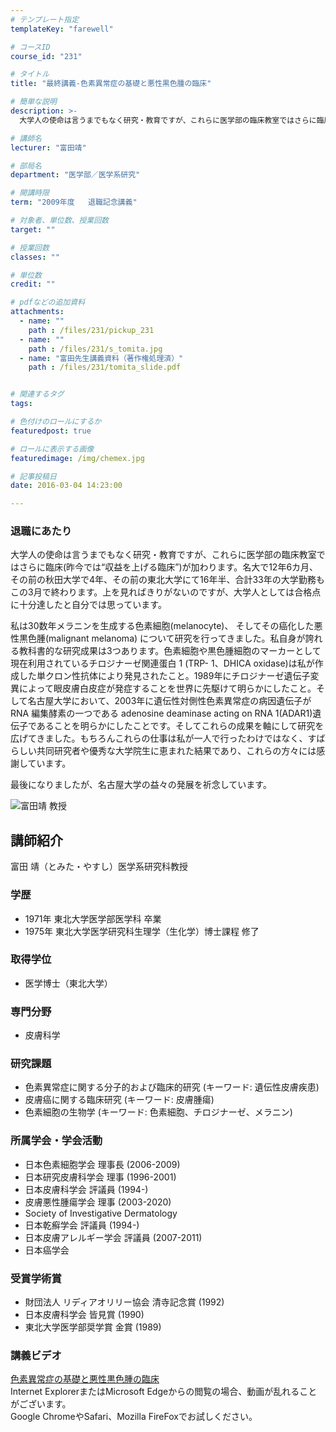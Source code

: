 ```yaml
---
# テンプレート指定
templateKey: "farewell"

# コースID
course_id: "231"

# タイトル
title: "最終講義-色素異常症の基礎と悪性黒色腫の臨床"

# 簡単な説明
description: >-
  大学人の使命は言うまでもなく研究・教育ですが、これらに医学部の臨床教室ではさらに臨床(昨今では“収益を上げる臨床”)が加わります。名大で12年6カ月、その前の秋田大学で4年、その前の東北大学にて1...

# 講師名
lecturer: "富田靖"

# 部局名
department: "医学部／医学系研究"

# 開講時限
term: "2009年度	退職記念講義"

# 対象者、単位数、授業回数
target: ""

# 授業回数
classes: ""

# 単位数
credit: ""

# pdfなどの追加資料
attachments: 
  - name: "" 
    path : /files/231/pickup_231
  - name: "" 
    path : /files/231/s_tomita.jpg
  - name: "富田先生講義資料（著作権処理済）" 
    path : /files/231/tomita_slide.pdf


# 関連するタグ
tags:

# 色付けのロールにするか
featuredpost: true

# ロールに表示する画像
featuredimage: /img/chemex.jpg

# 記事投稿日
date: 2016-03-04 14:23:00

---
```

### 退職にあたり 

大学人の使命は言うまでもなく研究・教育ですが、これらに医学部の臨床教室ではさらに臨床(昨今では“収益を上げる臨床”)が加わります。名大で12年6カ月、その前の秋田大学で4年、その前の東北大学にて16年半、合計33年の大学勤務もこの3月で終わります。上を見ればきりがないのですが、大学人としては合格点に十分達したと自分では思っています。

私は30数年メラニンを生成する色素細胞(melanocyte)、 そしてその癌化した悪性黒色腫(malignant melanoma) について研究を行ってきました。私自身が誇れる教科書的な研究成果は3つあります。色素細胞や黒色腫細胞のマーカーとして現在利用されているチロジナーゼ関連蛋白 1 (TRP- 1、DHICA oxidase)は私が作成した単クロン性抗体により発見されたこと。1989年にチロジナーゼ遺伝子変異によって眼皮膚白皮症が発症することを世界に先駆けて明らかにしたこと。そして名古屋大学において、2003年に遺伝性対側性色素異常症の病因遺伝子が RNA 編集酵素の一つである adenosine deaminase acting on RNA 1(ADAR1)遺伝子であることを明らかにしたことです。そしてこれらの成果を軸にして研究を広げてきました。もちろんこれらの仕事は私が一人で行ったわけではなく、すばらしい共同研究者や優秀な大学院生に恵まれた結果であり、これらの方々には感謝しています。

最後になりましたが、名古屋大学の益々の発展を祈念しています。

![富田靖 教授](/files/231/s_tomita.jpg) 
## 講師紹介

富田 靖（とみた・やすし）医学系研究科教授 

### 学歴

  * 1971年 東北大学医学部医学科 卒業
  * 1975年 東北大学医学研究科生理学（生化学）博士課程 修了

### 取得学位

  * 医学博士（東北大学）

### 専門分野

  * 皮膚科学

### 研究課題

  * 色素異常症に関する分子的および臨床的研究 (キーワード: 遺伝性皮膚疾患)
  * 皮膚癌に関する臨床研究 (キーワード: 皮膚腫瘍)
  * 色素細胞の生物学 (キーワード: 色素細胞、チロジナーゼ、メラニン)

### 所属学会・学会活動

  * 日本色素細胞学会 理事長 (2006-2009)
  * 日本研究皮膚科学会 理事 (1996-2001)
  * 日本皮膚科学会 評議員 (1994-)
  * 皮膚悪性腫瘍学会 理事 (2003-2020)
  * Society of Investigative Dermatology
  * 日本乾癬学会 評議員 (1994-)
  * 日本皮膚アレルギー学会 評議員 (2007-2011)
  * 日本癌学会

### 受賞学術賞

  * 財団法人 リディアオリリー協会 清寺記念賞 (1992)
  * 日本皮膚科学会 皆見賞 (1990)
  * 東北大学医学部奨学賞 金賞 (1989)
### 講義ビデオ

[色素異常症の基礎と悪性黒色腫の臨床](http://nuvideo.media.nagoya-u.ac.jp/embed/5408d605d02a7c4aca14340090ee3745d6fdfcfc)  
Internet ExplorerまたはMicrosoft Edgeからの閲覧の場合、動画が乱れることがございます。  
Google ChromeやSafari、Mozilla FireFoxでお試しください。